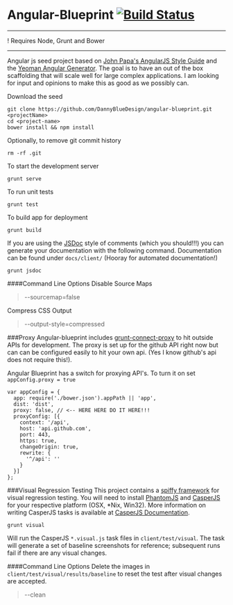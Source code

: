 Angular-Blueprint [![Build Status](https://secure.travis-ci.org/deebloo/angular-blueprint.png?branch=master)](https://travis-ci.org/deebloo/angular-blueprint)
=================

***
! Requires Node, Grunt and Bower
***

Angular js seed project based on [John Papa's AngularJS Style Guide](https://github.com/johnpapa/angularjs-styleguide) and the [Yeoman Angular Generator](https://github.com/yeoman/generator-angular). The goal is to have an out of the box scaffolding that will scale well for large complex applications. I am looking for input and opinions to make this as good as we possibly can.

Download the seed
```shell
git clone https://github.com/DannyBlueDesign/angular-blueprint.git <projectName>
cd <project-name>
bower install && npm install
```
Optionally, to remove git commit history
```shell
rm -rf .git
```

To start the development server
```shell
grunt serve
```

To run unit tests
```shell
grunt test
```

To build app for deployment
```shell
grunt build
```

If you are using the [JSDoc](http://usejsdoc.org/) style of comments (which you should!!!) you can generate your documentation with the following command. Documentation can be found under `docs/client/` (Hooray  for automated documentation!)
```shell
grunt jsdoc
```

####Command Line Options
Disable Source Maps
> --sourcemap=false

Compress CSS Output
> --output-style=compressed

###Proxy
Angular-blueprint includes [grunt-connect-proxy](https://github.com/drewzboto/grunt-connect-proxy) to hit outside APIs for development. The proxy is set up for the github API right now but can can be configured easily to hit your own api. (Yes I know github's api does not require this!).

Angular Blueprint has a switch for proxying API's. To turn it on set ```appConfig.proxy = true```
```JS
var appConfig = {
  app: require('./bower.json').appPath || 'app',
  dist: 'dist',
  proxy: false, // <-- HERE HERE DO IT HERE!!!
  proxyConfig: [{
    context: '/api',
    host: 'api.github.com',
    port: 443,
    https: true,
    changeOrigin: true,
    rewrite: {
      '^/api': ''
    }
  }]
};
```
###Visual Regression Testing
This project contains a [spiffy framework](https://github.com/mhoffmeyerDC/grunt-phantomcss) for visual regression testing.
You will need to install [PhantomJS](http://phantomjs.org/download.html) and [CasperJS](http://casperjs.org/) for your respective platform (OSX, *Nix, Win32). More information on writing CasperJS tasks is available at [CasperJS Documentation](http://casperjs.readthedocs.org/en/latest/modules/casper.html).

```shell
grunt visual
```
Will run the CasperJS `*.visual.js` task files in `client/test/visual`. The task will generate a set of baseline screenshots for reference; subsequent runs fail if there are any visual changes.

####Command Line Options
Delete the images in `client/test/visual/results/baseline` to reset the test after visual changes are accepted.
> --clean
